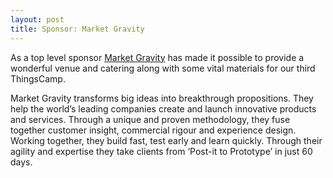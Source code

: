 ```yaml
---
layout: post
title: Sponsor: Market Gravity
---
```


As a top level sponsor [Market Gravity](http://www.marketgravity.com/) has made it possible to provide a wonderful venue and catering along with some vital materials for our third ThingsCamp.

Market Gravity transforms big ideas into breakthrough propositions. They help the world’s leading companies create and launch innovative products and services. Through a unique and proven methodology, they fuse together customer insight, commercial rigour and experience design. Working together, they build fast, test early and learn quickly. Through their agility and expertise they take clients from ‘Post-it to Prototype’ in just 60 days.


